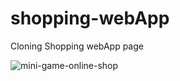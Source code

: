 # shopping-webApp

Cloning Shopping webApp page

![mini-game-online-shop](https://user-images.githubusercontent.com/26403885/89313263-3bdc3a00-d6b3-11ea-81ab-cdc5254e883f.PNG)
